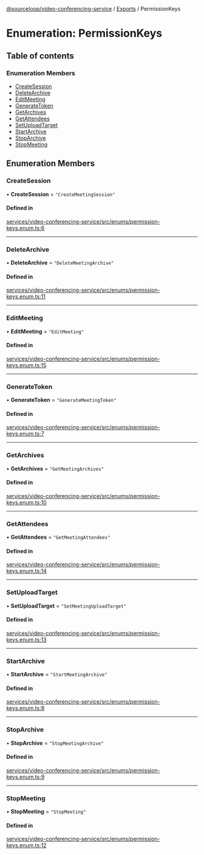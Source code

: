 [@sourceloop/video-conferencing-service](../README.md) / [Exports](../modules.md) / PermissionKeys

# Enumeration: PermissionKeys

## Table of contents

### Enumeration Members

- [CreateSession](PermissionKeys.md#createsession)
- [DeleteArchive](PermissionKeys.md#deletearchive)
- [EditMeeting](PermissionKeys.md#editmeeting)
- [GenerateToken](PermissionKeys.md#generatetoken)
- [GetArchives](PermissionKeys.md#getarchives)
- [GetAttendees](PermissionKeys.md#getattendees)
- [SetUploadTarget](PermissionKeys.md#setuploadtarget)
- [StartArchive](PermissionKeys.md#startarchive)
- [StopArchive](PermissionKeys.md#stoparchive)
- [StopMeeting](PermissionKeys.md#stopmeeting)

## Enumeration Members

### CreateSession

• **CreateSession** = ``"CreateMeetingSession"``

#### Defined in

[services/video-conferencing-service/src/enums/permission-keys.enum.ts:6](https://github.com/sourcefuse/loopback4-microservice-catalog/blob/d35fdb3f0/services/video-conferencing-service/src/enums/permission-keys.enum.ts#L6)

___

### DeleteArchive

• **DeleteArchive** = ``"DeleteMeetingArchive"``

#### Defined in

[services/video-conferencing-service/src/enums/permission-keys.enum.ts:11](https://github.com/sourcefuse/loopback4-microservice-catalog/blob/d35fdb3f0/services/video-conferencing-service/src/enums/permission-keys.enum.ts#L11)

___

### EditMeeting

• **EditMeeting** = ``"EditMeeting"``

#### Defined in

[services/video-conferencing-service/src/enums/permission-keys.enum.ts:15](https://github.com/sourcefuse/loopback4-microservice-catalog/blob/d35fdb3f0/services/video-conferencing-service/src/enums/permission-keys.enum.ts#L15)

___

### GenerateToken

• **GenerateToken** = ``"GenerateMeetingToken"``

#### Defined in

[services/video-conferencing-service/src/enums/permission-keys.enum.ts:7](https://github.com/sourcefuse/loopback4-microservice-catalog/blob/d35fdb3f0/services/video-conferencing-service/src/enums/permission-keys.enum.ts#L7)

___

### GetArchives

• **GetArchives** = ``"GetMeetingArchives"``

#### Defined in

[services/video-conferencing-service/src/enums/permission-keys.enum.ts:10](https://github.com/sourcefuse/loopback4-microservice-catalog/blob/d35fdb3f0/services/video-conferencing-service/src/enums/permission-keys.enum.ts#L10)

___

### GetAttendees

• **GetAttendees** = ``"GetMeetingAttendees"``

#### Defined in

[services/video-conferencing-service/src/enums/permission-keys.enum.ts:14](https://github.com/sourcefuse/loopback4-microservice-catalog/blob/d35fdb3f0/services/video-conferencing-service/src/enums/permission-keys.enum.ts#L14)

___

### SetUploadTarget

• **SetUploadTarget** = ``"SetMeetingUploadTarget"``

#### Defined in

[services/video-conferencing-service/src/enums/permission-keys.enum.ts:13](https://github.com/sourcefuse/loopback4-microservice-catalog/blob/d35fdb3f0/services/video-conferencing-service/src/enums/permission-keys.enum.ts#L13)

___

### StartArchive

• **StartArchive** = ``"StartMeetingArchive"``

#### Defined in

[services/video-conferencing-service/src/enums/permission-keys.enum.ts:8](https://github.com/sourcefuse/loopback4-microservice-catalog/blob/d35fdb3f0/services/video-conferencing-service/src/enums/permission-keys.enum.ts#L8)

___

### StopArchive

• **StopArchive** = ``"StopMeetingArchive"``

#### Defined in

[services/video-conferencing-service/src/enums/permission-keys.enum.ts:9](https://github.com/sourcefuse/loopback4-microservice-catalog/blob/d35fdb3f0/services/video-conferencing-service/src/enums/permission-keys.enum.ts#L9)

___

### StopMeeting

• **StopMeeting** = ``"StopMeeting"``

#### Defined in

[services/video-conferencing-service/src/enums/permission-keys.enum.ts:12](https://github.com/sourcefuse/loopback4-microservice-catalog/blob/d35fdb3f0/services/video-conferencing-service/src/enums/permission-keys.enum.ts#L12)
